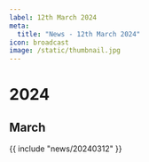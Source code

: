 ```yaml
---
label: 12th March 2024
meta:
  title: "News - 12th March 2024"
icon: broadcast
image: /static/thumbnail.jpg
---
```


# 2024
## March

{{ include "news/20240312" }}